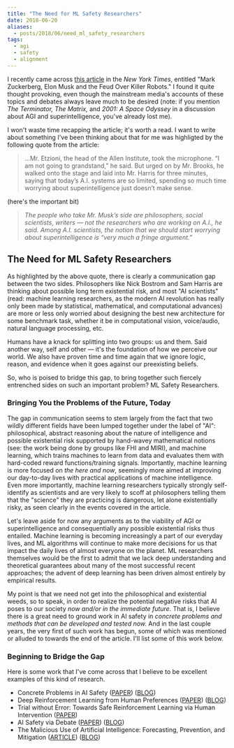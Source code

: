 ```yaml
---
title: "The Need for ML Safety Researchers"
date: 2018-06-20
aliases:
  - posts/2018/06/need_ml_safety_researchers
tags:
  - agi
  - safety
  - alignment
---
```


I recently came across [this article](https://www.nytimes.com/2018/06/09/technology/elon-musk-mark-zuckerberg-artificial-intelligence.html?emc=edit_th_180610&nl=todaysheadlines&nlid=609109170610) in the _New York Times_, entitled "Mark Zuckerberg, Elon Musk and the Feud Over Killer Robots." I found it quite thought provoking, even though the mainstream media's accounts of these topics and debates always leave much to be desired (note: if you mention _The Terminator, The Matrix,_ and _2001: A Space Odyssey_ in a discussion about AGI and superintelligence, you've already lost me).

I won't waste time recapping the article; it's worth a read. I want to write about something I've been thinking about that for me was highligted by the following quote from the article:

> ...Mr. Etzioni, the head of the Allen Institute, took the microphone. “I am not going to grandstand,” he said. But urged on by Mr. Brooks, he walked onto the stage and laid into Mr. Harris for three minutes, saying that today’s A.I. systems are so limited, spending so much time worrying about superintelligence just doesn’t make sense.

(here's the important bit)

> _The people who take Mr. Musk’s side are philosophers, social scientists, writers — not the researchers who are working on A.I., he said. Among A.I. scientists, the notion that we should start worrying about superintelligence is “very much a fringe argument.”_

## The Need for ML Safety Researchers

As highlighted by the above quote, there is clearly a communication gap between the two sides. Philosophers like Nick Bostrom and Sam Harris are thinking about possible long term existential risk, and most "AI scientists" (read: machine learning researchers, as the modern AI revolution has really only been made by statistical, mathematical, and computational advances) are more or less only worried about designing the best new architecture for some benchmark task, whether it be in computational vision, voice/audio, natural language processing, etc.

Humans have a knack for splitting into two groups: us and them. Said another way, self and other — it's the foundation of how we perceive our world. We also have proven time and time again that we ignore logic, reason, and evidence when it goes against our preexisting beliefs.

So, who is poised to bridge this gap, to bring together such fiercely entrenched sides on such an important problem? ML Safety Researchers.

### Bringing You the Problems of the Future, Today

The gap in communication seems to stem largely from the fact that two wildly different fields have been lumped together under the label of "AI": philosophical, abstract reasoning about the nature of intelligence and possible existential risk supported by hand-wavey mathematical notions (see: the work being done by groups like FHI and MIRI), and machine learning, which trains machines to learn from data and evaluates them with hard-coded reward functions/training signals. Importantly, machine learning is more focused on _the here and now_, seemingly more aimed at improving our day-to-day lives with practical applications of machine intelligence. Even more importantly, machine learning researchers typically strongly self-identify as scientists and are very likely to scoff at philosophers telling them that the "science" they are practicing is dangerous, let alone existentially risky, as seen clearly in the events covered in the article.

Let's leave aside for now any arguments as to the viability of AGI or superintelligence and consequentially any possible existential risks thus entailed. Machine learning is becoming increasingly a part of our everyday lives, and ML algorithms will continue to make more decisions for us that impact the daily lives of almost everyone on the planet. ML researchers themselves would be the first to admit that we lack deep understanding and theoretical guarantees about many of the most successful recent approaches; the advent of deep learning has been driven almost entirely by empirical results.

My point is that we need not get into the philosophical and existential weeds, so to speak, in order to realize the potential negative risks that AI poses to our society _now and/or in the immediate future_. That is, I believe there is a great need to ground work in AI safety in _concrete problems and methods that can be developed and tested now._ And in the last couple years, the very first of such work has begun, some of which was mentioned or alluded to towards the end of the article. I'll list some of this work below.

### Beginning to Bridge the Gap

Here is some work that I've come across that I believe to be excellent examples of this kind of research.

- Concrete Problems in AI Safety ([PAPER](https://arxiv.org/abs/1606.06565)) ([BLOG](https://blog.openai.com/concrete-ai-safety-problems/))
- Deep Reinforcement Learning from Human Preferences ([PAPER](https://arxiv.org/abs/1706.03741)) ([BLOG](https://blog.openai.com/deep-reinforcement-learning-from-human-preferences/))
- Trial without Error: Towards Safe Reinforcement Learning via Human Intervention ([PAPER](https://arxiv.org/abs/1707.05173))
- AI Safety via Debate ([PAPER](https://arxiv.org/abs/1805.00899)) ([BLOG](https://blog.openai.com/debate/))
- The Malicious Use of Artificial Intelligence: Forecasting, Prevention, and Mitigation ([ARTICLE](https://arxiv.org/abs/1706.03741)) ([BLOG](https://blog.openai.com/preparing-for-malicious-uses-of-ai/))
